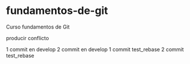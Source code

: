 # fundamentos-de-git
Curso fundamentos de Git

producir conflicto

1 commit en develop
2 commit en develop
1 commit test_rebase
2 commit test_rebase
